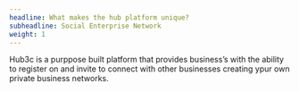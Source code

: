 ```yaml
---
headline: What makes the hub platform unique?
subheadline: Social Enterprise Network
weight: 1
---
```


Hub3c is a purppose built platform that provides business’s with the ability to register on and invite to connect with other businesses creating ypur own private business networks.